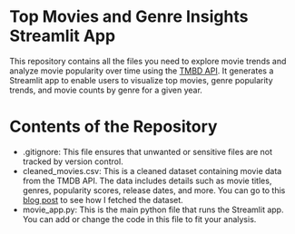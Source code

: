 # Top Movies and Genre Insights Streamlit App
This repository contains all the files you need to explore movie trends and analyze movie popularity over time using the [TMBD API](https://developer.themoviedb.org/reference/intro/getting-started). It generates a Streamlit app to enable users to visualize top movies, genre popularity trends, and movie counts by genre for a given year.

# Contents of the Repository
- .gitignore:
This file ensures that unwanted or sensitive files are not tracked by version control.
- cleaned_movies.csv:
This is a cleaned dataset containing movie data from the TMDB API. The data includes details such as movie titles, genres, popularity scores, release dates, and more. You can go to this [blog post](https://laurenscarzella.github.io/my-blog/blog/api/) to see how I fetched the dataset.
- movie_app.py:
This is the main python file that runs the Streamlit app. You can add or change the code in this file to fit your analysis.